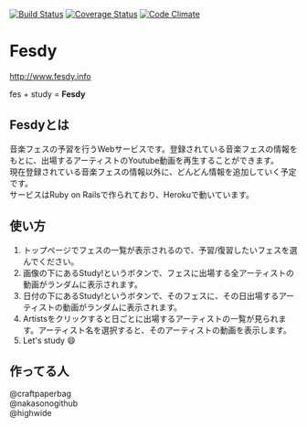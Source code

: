[![Build Status](https://travis-ci.org/i-d-e-a-t/fesdy.svg?branch=logo)](https://travis-ci.org/i-d-e-a-t/fesdy)
[![Coverage Status](https://coveralls.io/repos/i-d-e-a-t/fesdy/badge.png)](https://coveralls.io/r/i-d-e-a-t/fesdy)
[![Code Climate](https://codeclimate.com/github/i-d-e-a-t/fesdy/badges/gpa.svg)](https://codeclimate.com/github/i-d-e-a-t/fesdy)

# Fesdy
http://www.fesdy.info

fes + study = **Fesdy**

## Fesdyとは
音楽フェスの予習を行うWebサービスです。登録されている音楽フェスの情報をもとに、出場するアーティストのYoutube動画を再生することができます。  
現在登録されている音楽フェスの情報以外に、どんどん情報を追加していく予定です。  
サービスはRuby on Railsで作られており、Herokuで動いています。

## 使い方
1. トップページでフェスの一覧が表示されるので、予習/復習したいフェスを選んでください。
1. 画像の下にあるStudy!というボタンで、フェスに出場する全アーティストの動画がランダムに表示されます。
1. 日付の下にあるStudy!というボタンで、そのフェスに、その日出場するアーティストの動画がランダムに表示されます。
1. Artistsをクリックすると日ごとに出場するアーティストの一覧が見られます。アーティスト名を選択すると、そのアーティストの動画を表示します。
1. Let's study :smile:

## 作ってる人
@craftpaperbag  
@nakasonogithub  
@highwide
